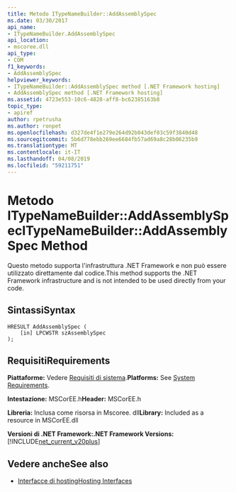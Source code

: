 ```yaml
---
title: Metodo ITypeNameBuilder::AddAssemblySpec
ms.date: 03/30/2017
api_name:
- ITypeNameBuilder.AddAssemblySpec
api_location:
- mscoree.dll
api_type:
- COM
f1_keywords:
- AddAssemblySpec
helpviewer_keywords:
- ITypeNameBuilder::AddAssemblySpec method [.NET Framework hosting]
- AddAssemblySpec method [.NET Framework hosting]
ms.assetid: 4723e553-10c6-4828-aff8-bc62385163b8
topic_type:
- apiref
author: rpetrusha
ms.author: ronpet
ms.openlocfilehash: d327de4f1e279e264d92b043def03c59f3840d48
ms.sourcegitcommit: 5b6d778ebb269ee6684fb57ad69a8c28b06235b9
ms.translationtype: MT
ms.contentlocale: it-IT
ms.lasthandoff: 04/08/2019
ms.locfileid: "59211751"
---
```

# <a name="itypenamebuilderaddassemblyspec-method"></a><span data-ttu-id="2268e-102">Metodo ITypeNameBuilder::AddAssemblySpec</span><span class="sxs-lookup"><span data-stu-id="2268e-102">ITypeNameBuilder::AddAssemblySpec Method</span></span>
<span data-ttu-id="2268e-103">Questo metodo supporta l'infrastruttura .NET Framework e non può essere utilizzato direttamente dal codice.</span><span class="sxs-lookup"><span data-stu-id="2268e-103">This method supports the .NET Framework infrastructure and is not intended to be used directly from your code.</span></span>  
  
## <a name="syntax"></a><span data-ttu-id="2268e-104">Sintassi</span><span class="sxs-lookup"><span data-stu-id="2268e-104">Syntax</span></span>  
  
```  
HRESULT AddAssemblySpec (  
    [in] LPCWSTR szAssemblySpec  
);  
```  
  
## <a name="requirements"></a><span data-ttu-id="2268e-105">Requisiti</span><span class="sxs-lookup"><span data-stu-id="2268e-105">Requirements</span></span>  
 <span data-ttu-id="2268e-106">**Piattaforme:** Vedere [Requisiti di sistema](../../../../docs/framework/get-started/system-requirements.md).</span><span class="sxs-lookup"><span data-stu-id="2268e-106">**Platforms:** See [System Requirements](../../../../docs/framework/get-started/system-requirements.md).</span></span>  
  
 <span data-ttu-id="2268e-107">**Intestazione:** MSCorEE.h</span><span class="sxs-lookup"><span data-stu-id="2268e-107">**Header:** MSCorEE.h</span></span>  
  
 <span data-ttu-id="2268e-108">**Libreria:** Inclusa come risorsa in Mscoree. dll</span><span class="sxs-lookup"><span data-stu-id="2268e-108">**Library:** Included as a resource in MSCorEE.dll</span></span>  
  
 **<span data-ttu-id="2268e-109">Versioni di .NET Framework:</span><span class="sxs-lookup"><span data-stu-id="2268e-109">.NET Framework Versions:</span></span>** [!INCLUDE[net_current_v20plus](../../../../includes/net-current-v20plus-md.md)]  
  
## <a name="see-also"></a><span data-ttu-id="2268e-110">Vedere anche</span><span class="sxs-lookup"><span data-stu-id="2268e-110">See also</span></span>

- [<span data-ttu-id="2268e-111">Interfacce di hosting</span><span class="sxs-lookup"><span data-stu-id="2268e-111">Hosting Interfaces</span></span>](../../../../docs/framework/unmanaged-api/hosting/hosting-interfaces.md)
